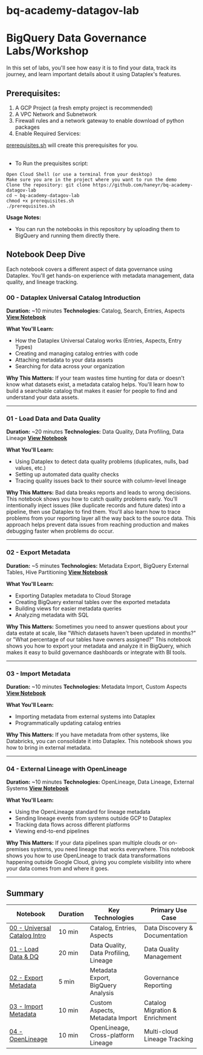 # bq-academy-datagov-lab


# BigQuery Data Governance Labs/Workshop

In this set of labs, you'll see how easy it is to find your data, track its journey, and learn important details about it using Dataplex's features.

## Prerequisites:
1. A GCP Project (a fresh empty project is recommended)
2. A VPC Network and Subnetwork
3. Firewall rules and a network gateway to enable download of python packages
4. Enable Required Services:

[prerequisites.sh](./prerequisites.sh) will create this prerequisites for you. <BR>
<BR>
* To Run the prequisites script:
```
Open Cloud Shell (or use a terminal from your desktop)
Make sure you are in the project where you want to run the demo
Clone the repository: git clone https://github.com/haneyr/bq-academy-datagov-lab
cd ~ bq-academy-datagov-lab
chmod +x prerequisites.sh
./prerequisites.sh 
```

**Usage Notes:**

* You can run the notebooks in this repository by uploading them to BigQuery and running them directly there.

## Notebook Deep Dive

Each notebook covers a different aspect of data governance using Dataplex. You'll get hands-on experience with metadata management, data quality, and lineage tracking.

### 00 - Dataplex Universal Catalog Introduction
**Duration:** ~10 minutes
**Technologies:** Catalog, Search, Entries, Aspects
**[View Notebook](./00%20-%20Dataplex%20Universal%20Catalog%20Introduction.ipynb)**

**What You'll Learn:**
- How the Dataplex Universal Catalog works (Entries, Aspects, Entry Types)
- Creating and managing catalog entries with code
- Attaching metadata to your data assets
- Searching for data across your organization

**Why This Matters:**
If your team wastes time hunting for data or doesn't know what datasets exist, a metadata catalog helps. You'll learn how to build a searchable catalog that makes it easier for people to find and understand your data assets.

---

### 01 - Load Data and Data Quality
**Duration:** ~20 minutes
**Technologies:** Data Quality, Data Profiling, Data Lineage
**[View Notebook](./01%20-%20Load%20data%20and%20DQ.ipynb)**

**What You'll Learn:**
- Using Dataplex to detect data quality problems (duplicates, nulls, bad values, etc.)
- Setting up automated data quality checks
- Tracing quality issues back to their source with column-level lineage

**Why This Matters:**
Bad data breaks reports and leads to wrong decisions. This notebook shows you how to catch quality problems early. You'll intentionally inject issues (like duplicate records and future dates) into a pipeline, then use Dataplex to find them. You'll also learn how to trace problems from your reporting layer all the way back to the source data. This approach helps prevent data issues from reaching production and makes debugging faster when problems do occur.

---

### 02 - Export Metadata
**Duration:** ~5 minutes
**Technologies:** Metadata Export, BigQuery External Tables, Hive Partitioning
**[View Notebook](./02%20-%20Export%20Metadata.ipynb)**

**What You'll Learn:**
- Exporting Dataplex metadata to Cloud Storage
- Creating BigQuery external tables over the exported metadata
- Building views for easier metadata queries
- Analyzing metadata with SQL

**Why This Matters:**
Sometimes you need to answer questions about your data estate at scale, like "Which datasets haven't been updated in months?" or "What percentage of our tables have owners assigned?" This notebook shows you how to export your metadata and analyze it in BigQuery, which makes it easy to build governance dashboards or integrate with BI tools.

---

### 03 - Import Metadata
**Duration:** ~10 minutes
**Technologies:** Metadata Import, Custom Aspects
**[View Notebook](./03%20-%20Import%20Metadata.ipynb)**

**What You'll Learn:**
- Importing metadata from external systems into Dataplex
- Programmatically updating catalog entries

**Why This Matters:**
If you have metadata from other systems, like Databricks, you can consolidate it into Dataplex. This notebook shows you how to bring in external metadata.

---

### 04 - External Lineage with OpenLineage
**Duration:** ~10 minutes
**Technologies:** OpenLineage, Data Lineage, External Systems
**[View Notebook](./04%20-%20Dataplex_OpenLineage_Example.ipynb)**

**What You'll Learn:**
- Using the OpenLineage standard for lineage metadata
- Sending lineage events from systems outside GCP to Dataplex
- Tracking data flows across different platforms
- Viewing end-to-end pipelines

**Why This Matters:**
If your data pipelines span multiple clouds or on-premises systems, you need lineage that works everywhere. This notebook shows you how to use OpenLineage to track data transformations happening outside Google Cloud, giving you complete visibility into where your data comes from and where it goes.

---

## Summary

| Notebook | Duration | Key Technologies | Primary Use Case |
|----------|----------|------------------|------------------|
| [00 - Universal Catalog Intro](./00%20-%20Dataplex%20Universal%20Catalog%20Introduction.ipynb) | 10 min | Catalog, Entries, Aspects | Data Discovery & Documentation |
| [01 - Load Data & DQ](./01%20-%20Load%20data%20and%20DQ.ipynb) | 20 min | Data Quality, Data Profiling, Lineage | Data Quality Management |
| [02 - Export Metadata](./02%20-%20Export%20Metadata.ipynb) | 5 min | Metadata Export, BigQuery Analysis | Governance Reporting |
| [03 - Import Metadata](./03%20-%20Import%20Metadata.ipynb) | 10 min | Custom Aspects, Metadata Import | Catalog Migration & Enrichment |
| [04 - OpenLineage](./04%20-%20Dataplex_OpenLineage_Example.ipynb) | 10 min | OpenLineage, Cross-platform Lineage | Multi-cloud Lineage Tracking |


